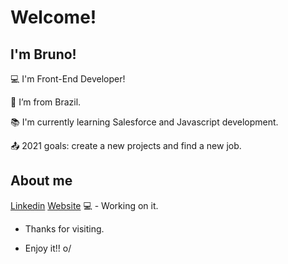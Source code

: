 # Welcome!

 

## I'm Bruno!

 

:computer: I'm Front-End Developer!

:house_with_garden: I’m from Brazil.

:books: I'm currently learning Salesforce and Javascript development.

:outbox_tray: 2021 goals: create a new projects and find a new job.

 

## About me

[Linkedin](https://www.linkedin.com/in/bruno-brand%C3%A3o-75378a1a0)
[Website](https://brun1o.github.io/certificard/) 💻 - Working on it.



- Thanks for visiting.

- Enjoy it!! o/
